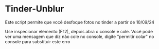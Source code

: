 # Tinder-Unblur
Este script permite que você desfoque fotos no tinder a partir de 10/09/24

Use inspecionar elemento (F12), depois abra o console e cole. Você pode ver uma mensagem que diz não cole no console, digite "permitir colar" no console para substituir este erro
